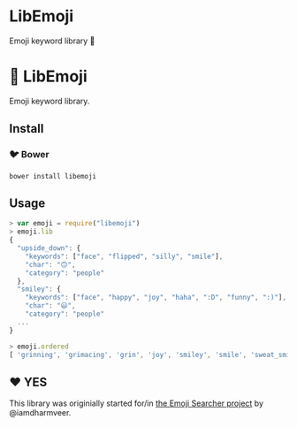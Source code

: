 # LibEmoji
Emoji keyword library :book:
# :book: LibEmoji 

Emoji keyword library.

## Install

### :bird: Bower

```
bower install libemoji
```



## Usage

```javascript
> var emoji = require("libemoji")
> emoji.lib
{
  "upside_down": {
    "keywords": ["face", "flipped", "silly", "smile"],
    "char": "🙃",
    "category": "people"
  },
  "smiley": {
    "keywords": ["face", "happy", "joy", "haha", ":D", "funny", ":)"],
    "char": "😃",
    "category": "people"
  ...
}

> emoji.ordered
[ 'grinning', 'grimacing', 'grin', 'joy', 'smiley', 'smile', 'sweat_smile', ...]
```



## :heart: YES

This library was originially started for/in [the Emoji Searcher project](http://github.com/iamdharmveer/LibEmoji) by @iamdharmveer.
